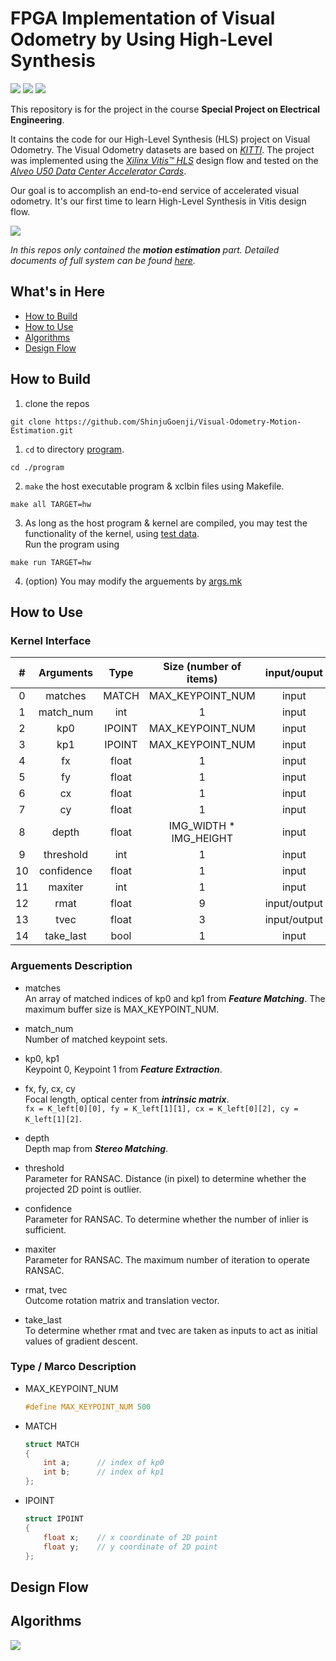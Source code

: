 # FPGA Implementation of Visual Odometry by Using High-Level Synthesis
[![](https://img.shields.io/badge/boledu-visual--odometry-brightgreen)](https://github.com/bol-edu/robotics-computing.git)
[![](https://img.shields.io/badge/vo--hls-paper-yellow)](https://implementation.ee.nthu.edu.tw/competition/groups/d654e3e1-c800-43e4-8583-01de78e7f9eb/attachments/summary?download=0)
![](https://komarev.com/ghpvc/?username=ShinjuGoenji&color=red)

This repository is for the project in the course **Special Project on Electrical Engineering**. 

It contains the code for our High-Level Synthesis (HLS) project on Visual Odometry. The Visual Odometry datasets are based on [*KITTI*](https://www.cvlibs.net/datasets/kitti/). The project was implemented using the [*Xilinx Vitis™ HLS*](https://www.xilinx.com/products/design-tools/vitis/vitis-hls.html) design flow and tested on the [*Alveo U50 Data Center Accelerator Cards*](https://www.xilinx.com/products/boards-and-kits/alveo/u50.html). 

Our goal is to accomplish an end-to-end service of accelerated visual odometry. It's our first time to learn High-Level Synthesis in Vitis design flow.

![](./doc/img/demo.gif)

*In this repos only contained the **motion estimation** part. Detailed documents of full system can be found [here](https://github.com/bol-edu/robotics-computing.git).*

## What's in Here
- [How to Build](#how-to-build)
- [How to Use](#how-to-use)
- [Algorithms](#algorithms)
- [Design Flow](#design-flow)

## How to Build
1. clone the repos
```
git clone https://github.com/ShinjuGoenji/Visual-Odometry-Motion-Estimation.git
```

1. ```cd``` to directory [program](./program/).
```
cd ./program
```
2. ```make``` the host executable program & xclbin files using Makefile.
```
make all TARGET=hw
```
3. As long as the host program & kernel are compiled, you may test the functionality of the kernel, using [test data](./program/testdata/). \
Run the program using
```
make run TARGET=hw
```
4. (option) You may modify the arguements by [args.mk](./program/args.mk)

## How to Use
### Kernel Interface

|  #  | Arguments  |  Type  | Size (number of items) | input/ouput  |
| :-: | :--------: | :----: | :--------------------: | :----------: |
|  0  |  matches   | MATCH  |    MAX_KEYPOINT_NUM    |    input     |
|  1  | match_num  |  int   |           1            |    input     |
|  2  |    kp0     | IPOINT |    MAX_KEYPOINT_NUM    |    input     |
|  3  |    kp1     | IPOINT |    MAX_KEYPOINT_NUM    |    input     |
|  4  |     fx     | float  |           1            |    input     |
|  5  |     fy     | float  |           1            |    input     |
|  6  |     cx     | float  |           1            |    input     |
|  7  |     cy     | float  |           1            |    input     |
|  8  |   depth    | float  | IMG_WIDTH * IMG_HEIGHT |    input     |
|  9  | threshold  |  int   |           1            |    input     |
| 10  | confidence | float  |           1            |    input     |
| 11  |  maxiter   |  int   |           1            |    input     |
| 12  |    rmat    | float  |           9            | input/output |
| 13  |    tvec    | float  |           3            | input/output |
| 14  | take_last  |  bool  |           1            |    input     |

### Arguements Description
* matches   \
    An array of matched indices of kp0 and kp1 from ***Feature Matching***. The maximum buffer size is MAX_KEYPOINT_NUM.

* match_num \
    Number of matched keypoint sets.

* kp0, kp1 \
    Keypoint 0, Keypoint 1 from ***Feature Extraction***.

* fx, fy, cx, cy \
    Focal length, optical center from ***intrinsic matrix***. \
    ```fx = K_left[0][0], fy = K_left[1][1], cx = K_left[0][2], cy = K_left[1][2]```.

* depth \
    Depth map from ***Stereo Matching***.

* threshold \
    Parameter for RANSAC. Distance (in pixel) to determine whether the projected 2D point is outlier.

* confidence \
    Parameter for RANSAC. To determine whether the number of inlier is sufficient.

* maxiter \
    Parameter for RANSAC. The maximum number of iteration to operate RANSAC.

* rmat, tvec \
    Outcome rotation matrix and translation vector.

* take_last \
    To determine whether rmat and tvec are taken as inputs to act as initial values of gradient descent.


### Type / Marco Description
* MAX_KEYPOINT_NUM
    ``` cpp
    #define MAX_KEYPOINT_NUM 500
    ```
    
* MATCH
    ``` cpp
    struct MATCH
    {
        int a;      // index of kp0
        int b;      // index of kp1
    };
    ```
* IPOINT
    ``` cpp
    struct IPOINT
    {
        float x;    // x coordinate of 2D point
        float y;    // y coordinate of 2D point
    };
    ```

## Design Flow

## Algorithms

![](./doc/img/algorithm%20flow.gif)

